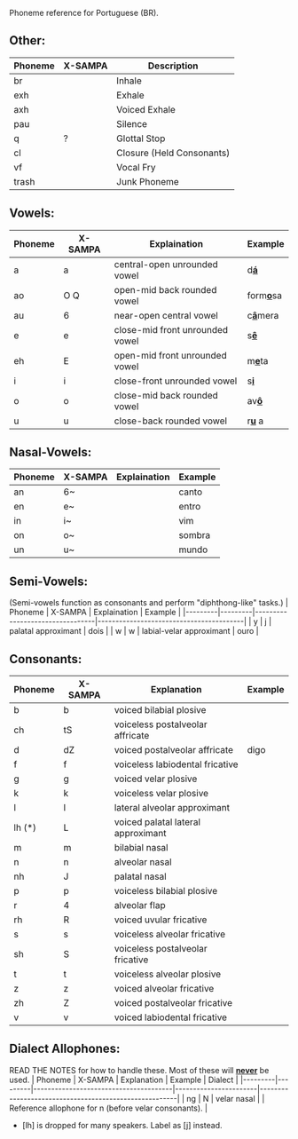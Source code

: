 Phoneme reference for Portuguese (BR).

## Other:

| Phoneme | X-SAMPA | Description |
| ------- | ------- | ----------- |
| br      |         | Inhale      |
| exh     |         | Exhale      |
| axh     |         | Voiced Exhale|
| pau     |         | Silence     |
| q       | ?       | Glottal Stop|
| cl      |         | Closure (Held Consonants) |
| vf      |         | Vocal Fry   |
| trash   |         | Junk Phoneme| 

## Vowels:
| Phoneme | X-SAMPA | Explaination                    | Example                                 |
|---------|---------|---------------------------------|-----------------------------------------|
| a       | a       | central-open unrounded vowel    | d<ins><b>á</ins></b>                    |
| ao      | O Q     | open-mid back rounded vowel     | form<ins><b>o</ins></b>sa               |
| au      | 6       | near-open central vowel         | c<ins><b>â</ins></b>mera                |
| e       | e       | close-mid front unrounded vowel | s<ins><b>ê</ins></b>                    |
| eh      | E       | open-mid front unrounded vowel  | m<ins><b>e</ins></b>ta                  |
| i       | i       | close-front unrounded vowel     | s<ins><b>i</ins></b>                    |
| o       | o       | close-mid back rounded vowel    | av<ins><b>ô</ins></b>                   |
| u       | u       | close-back rounded vowel        | r<ins><b>u</ins></b>     a              |

## Nasal-Vowels:
| Phoneme | X-SAMPA | Explaination                    | Example                                 |
|---------|---------|---------------------------------|-----------------------------------------|
| an      | 6~      |                                 | canto             |
| en      | e~      |                                 | entro             |
| in      | i~      |                                 | vim             |
| on      | o~      |                                 | sombra             |
| un      | u~      |                                 | mundo             |

## Semi-Vowels:
(Semi-vowels function as consonants and perform "diphthong-like" tasks.)
| Phoneme | X-SAMPA | Explaination                    | Example                                 |
|---------|---------|---------------------------------|-----------------------------------------|
| y       | j       | palatal approximant             | dois |
| w       | w       | labial-velar approximant        | ouro                                   |

## Consonants:
| Phoneme | X-SAMPA | Explanation                        | Example                   |
|---------|---------|------------------------------------|---------------------------|
| b       | b       | voiced bilabial plosive            |                           |
| ch      | tS      | voiceless postalveolar affricate   |                           |
| d       | dZ      | voiced postalveolar affricate      | digo                      |
| f       | f       | voiceless labiodental fricative    |                           |
| g       | g       | voiced velar plosive               |                           |
| k       | k       | voiceless velar plosive            |                           |
| l       | l       | lateral alveolar approximant       |                           |
| lh (*)  | L       | voiced palatal lateral approximant |                           |
| m       | m       | bilabial nasal                     |                           |
| n       | n       | alveolar nasal                     |                           |
| nh      | J       | palatal nasal                      |                           |
| p       | p       | voiceless bilabial plosive         |                           |
| r       | 4       | alveolar flap                      |                           |
| rh      | R       | voiced uvular fricative            |                           |
| s       | s       | voiceless alveolar fricative       |                           |
| sh      | S       | voiceless postalveolar fricative   |                           |
| t       | t       | voiceless alveolar plosive         |                           |
| z       | z       | voiced alveolar fricative          |                           |
| zh      | Z       | voiced postalveolar fricative      |                           |
| v       | v       | voiced labiodental fricative       |                           |

## Dialect Allophones:
READ THE NOTES for how to handle these. Most of these will <ins><b>never</ins></b> be used.
| Phoneme | X-SAMPA | Explanation                           | Example               | Dialect                                               |
|---------|---------|---------------------------------------|-----------------------|-------------------------------------------------------|
| ng      | N       | velar nasal                           |                       | Reference allophone for n (before velar consonants).  |


* [lh] is dropped for many speakers. Label as [j] instead.
